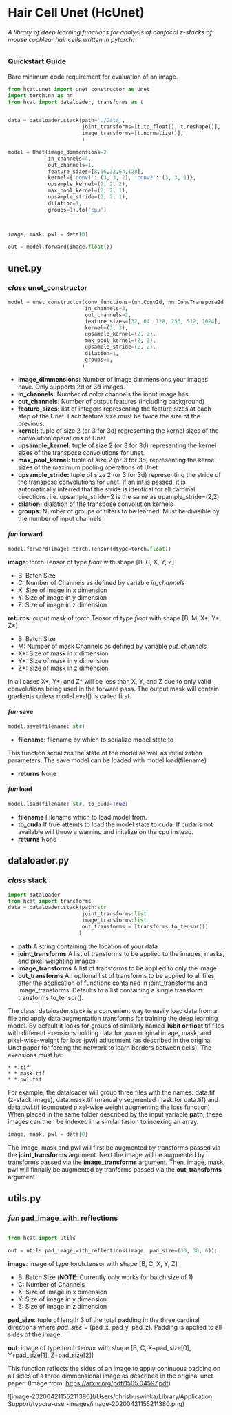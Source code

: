 # Hair Cell Unet (HcUnet)
###### A library of deep learning functions for analysis of confocal z-stacks of mouse cochlear hair cells written in pytorch.

### Quickstart Guide
Bare minimum code requirement for evaluation of an image. 
```python
from hcat.unet import unet_constructor as Unet
import torch.nn as nn
from hcat import dataloader, transforms as t


data = dataloader.stack(path='./Data',
                        joint_transforms=[t.to_float(), t.reshape()],
                        image_transforms=[t.normalize()],
                        )

model = Unet(image_dimmensions=2
             in_channels=4,
             out_channels=1,
             feature_sizes=[8,16,32,64,128],
             kernel={'conv1': (3, 3, 2), 'conv2': (3, 3, 1)},
             upsample_kernel=(2, 2, 2),
             max_pool_kernel=(2, 2, 1),
             upsample_stride=(2, 2, 1),
             dilation=1,
             groups=1).to('cpu')



image, mask, pwl = data[0]

out = model.forward(image.float())
```




## **unet.py**

### _class_ **unet_constructor**
```python
model = unet_constructor(conv_functions=(nn.Conv2d, nn.ConvTranspose2d, nn.MaxPool2d, nn.BatchNorm3d),
                         in_channels=3,
                         out_channels=2,
                         feature_sizes=[32, 64, 128, 256, 512, 1024],
                         kernel=(3, 3),
                         upsample_kernel=(2, 2),
                         max_pool_kernel=(2, 2),
                         upsample_stride=(2, 2),
                         dilation=1,
                         groups=1,
                        )
```
* **image_dimmensions:** Number of image dimmensions your images have. Only supports 2d or 3d images. 
* **in_channels:** Number of color channels the input image has 
* **out_channels:** Number of output features (including background)
* **feature_sizes:** list of integers representing the feature sizes at each step of the Unet. Each feature size must be twice the size of the previous. 
* **kernel:** tuple of size 2 (or 3 for 3d) representing the kernel sizes of the convolution operations of Unet
* **upsample_kernel:** tuple of size 2 (or 3 for 3d) representing the kernel sizes of the transpose convolutions for unet.
* **max_pool_kernel:** tuple of size 2 (or 3 for 3d) representing the kernel sizes of the maximum pooling operations of Unet
* **upsample_stride:** tuple of size 2 (or 3 for 3d) representing the stride of the transpose convolutions for unet. If an int is passed, it is automatically inferred that the stride is identical for all cardinal directions. i.e. upsample_stride=2 is the same as upample_stride=(2,2)
* **dilation:** dialation of the transpose convolution kernels
* **groups:** Number of groups of filters to be learned. Must be divisible by the number of input channels
#### _fun_ **forward**
```python
model.forward(image: torch.Tensor(dtype=torch.float))
```
**image**: torch.Tensor of type _float_ with shape [B, C, X, Y, Z] 
* B: Batch Size
* C: Number of Channels as defined by variable _in_channels_
* X: Size of image in x dimension
* Y: Size of image in y dimension
* Z: Size of image in z dimension

**returns**: ouput mask of torch.Tensor of type _float_ with shape [B, M, X*, Y*, Z*]
* B: Batch Size
* M: Number of mask Channels as defined by variable _out_channels_
* X*: Size of mask in x dimension
* Y*: Size of mask in y dimension
* Z*: Size of mask in z dimension

In all cases X*, Y*, and Z* will be less than X, Y, and Z due to only valid convolutions being used in the forward pass. The output mask will contain gradients unless model.eval() is called first. 

#### _fun_ **save**
```python
model.save(filename: str)
```
* **filename**: filename by which to serialize model state to

This function serializes the state of the model as well as initialization parameters. The save model can be loaded with model.load(filename)
* **returns** None

#### _fun_ **load**
```python
model.load(filename: str, to_cuda=True)
```
* **filename** Filename which to load model from. 
* **to_cuda** If true attemts to load the model state to cuda. If cuda is not available will throw a warning and initalize on the cpu instead. 
* **returns** None

## **dataloader.py**

### _class_ **stack**

```python
import dataloader
from hcat import transforms
data = dataloader.stack(path:str
                        joint_transforms:list
                       	image_transforms:list
                        out_transforms = [transforms.to_tensor()]
                       )
```



* **path** A string containing the location of your data
* **joint_transforms** A list of transforms to be applied to the images, masks, and pixel weighting images
* **image_transforms** A list of transforms to be applied to only the image
* **out_transforms** An optional list of transforms to be applied to all files after the application of functions contained in joint_transforms and image_transforms. Defaults to a list containing a single transform: transforms.to_tensor(). 

The class: dataloader.stack is a convenient way to easily load data from a file and apply data augmentation transforms for training the deep learning model. By default it looks for groups of similarly named **16bit or float** tif files with different exensions holding data for your original image, mask, and pixel-wise-weight for loss (pwl) adjustment (as described in the original Unet paper for forcing the network to learn borders between cells). The exensions must be:

	* *.tif
	* *.mask.tif
	* *.pwl.tif

For example, the dataloader will group three files with the names: data.tif (z-stack image), data.mask.tif (manually segmented mask for data.tif) and data.pwl.tif (computed pixel-wise weight augmenting the loss function). When placed in the same folder described by the input variable **path**, these images can then be indexed in a similar fasion to indexing an array. 

```python
image, mask, pwl = data[0]
```

The image, mask and pwl will first be augmented by transforms passed via the **joint_transforms** argument. Next the image will be augmented by transforms passed via the **image_transforms** argument. Then, image, mask, pwl will finnally be augmented by tranforms passed via the **out_transforms** argument. 

## **utils.py**

### _fun_ pad_image_with_reflections

```python

from hcat import utils

out = utils.pad_image_with_reflections(image, pad_size=(30, 30, 6)):
```

**image**: image of type torch.tensor with shape [B, C, X, Y, Z]

* B: Batch Size (**NOTE**: Currently only works for batch size of 1)
* C: Number of Channels
* X: Size of image in x dimension
* Y: Size of image in y dimension
* Z: Size of image in z dimension

**pad_size**: tuple of length 3 of the total padding in the three cardinal directions where _pad_size_ = (pad_x, pad_y, pad_z). Padding is applied to all sides of the image. 

**out**: image of type torch.tensor with shape  [B, C, X+pad_size[0], Y+pad_size[1], Z+pad_size[2]]

This function reflects the sides of an image to apply coninuous padding on all sides of a three dimmensional image as described in the original unet paper. (Image from: https://arxiv.org/pdf/1505.04597.pdf)

![image-20200421155211380](/Users/chrisbuswinka/Library/Application Support/typora-user-images/image-20200421155211380.png)

